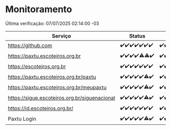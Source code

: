 # Monitoramento

Última verificação: 07/07/2025 02:14:00 -03

|Serviço|Status|Últimas 24h|
|---|---|---|
|https://github.com|<span title="2025-06-30: OK=23">✔️</span><span title="2025-07-01: OK=23">✔️</span><span title="2025-07-02: OK=23">✔️</span><span title="2025-07-03: OK=23">✔️</span><span title="2025-07-04: OK=23">✔️</span><span title="2025-07-05: OK=23">✔️</span><span title="2025-07-06: OK=5">✔️</span>|<span title="06/07/2025 03:13:00 -03 : 200">✔️</span><span title="06/07/2025 04:09:00 -03 : 200">✔️</span><span title="06/07/2025 05:11:00 -03 : 200">✔️</span><span title="06/07/2025 06:09:00 -03 : 200">✔️</span><span title="06/07/2025 07:09:00 -03 : 200">✔️</span><span title="06/07/2025 08:07:00 -03 : 200">✔️</span><span title="06/07/2025 09:16:00 -03 : 200">✔️</span><span title="06/07/2025 10:20:00 -03 : 200">✔️</span><span title="06/07/2025 11:08:00 -03 : 200">✔️</span><span title="06/07/2025 12:08:00 -03 : 200">✔️</span><span title="06/07/2025 13:10:00 -03 : 200">✔️</span><span title="06/07/2025 14:07:00 -03 : 200">✔️</span><span title="06/07/2025 15:12:00 -03 : 200">✔️</span><span title="06/07/2025 16:07:00 -03 : 200">✔️</span><span title="06/07/2025 17:10:00 -03 : 200">✔️</span><span title="06/07/2025 18:08:00 -03 : 200">✔️</span><span title="06/07/2025 19:09:00 -03 : 200">✔️</span><span title="06/07/2025 20:09:00 -03 : 200">✔️</span><span title="06/07/2025 21:54:00 -03 : 200">✔️</span><span title="06/07/2025 23:48:00 -03 : 200">✔️</span><span title="07/07/2025 00:49:00 -03 : 200">✔️</span><span title="07/07/2025 01:25:00 -03 : 200">✔️</span><span title="07/07/2025 02:14:00 -03 : 200">✔️</span>|
|https://paxtu.escoteiros.org.br|<span title="2025-06-30: OK=23">✔️</span><span title="2025-07-01: OK=23">✔️</span><span title="2025-07-02: OK=23">✔️</span><span title="2025-07-03: OK=23">✔️</span><span title="2025-07-04: OK=22, Falhas=1">⚠️</span><span title="2025-07-05: OK=22, Falhas=1">⚠️</span><span title="2025-07-06: OK=5">✔️</span>|<span title="06/07/2025 03:13:00 -03 : 200">✔️</span><span title="06/07/2025 04:09:00 -03 : 200">✔️</span><span title="06/07/2025 05:11:00 -03 : 200">✔️</span><span title="06/07/2025 06:09:00 -03 : 200">✔️</span><span title="06/07/2025 07:09:00 -03 : 200">✔️</span><span title="06/07/2025 08:07:00 -03 : 200">✔️</span><span title="06/07/2025 09:16:00 -03 : 200">✔️</span><span title="06/07/2025 10:20:00 -03 : 200">✔️</span><span title="06/07/2025 11:08:00 -03 : 200">✔️</span><span title="06/07/2025 12:08:00 -03 : 200">✔️</span><span title="06/07/2025 13:10:00 -03 : 200">✔️</span><span title="06/07/2025 14:07:00 -03 : 200">✔️</span><span title="06/07/2025 15:12:00 -03 : 200">✔️</span><span title="06/07/2025 16:07:00 -03 : 200">✔️</span><span title="06/07/2025 17:10:00 -03 : 502">❌</span><span title="06/07/2025 18:08:00 -03 : 200">✔️</span><span title="06/07/2025 19:09:00 -03 : 200">✔️</span><span title="06/07/2025 20:09:00 -03 : 200">✔️</span><span title="06/07/2025 21:54:00 -03 : 200">✔️</span><span title="06/07/2025 23:48:00 -03 : 200">✔️</span><span title="07/07/2025 00:49:00 -03 : 200">✔️</span><span title="07/07/2025 01:25:00 -03 : 200">✔️</span><span title="07/07/2025 02:14:00 -03 : 200">✔️</span>|
|https://escoteiros.org.br|<span title="2025-06-30: OK=23">✔️</span><span title="2025-07-01: OK=23">✔️</span><span title="2025-07-02: OK=23">✔️</span><span title="2025-07-03: OK=23">✔️</span><span title="2025-07-04: OK=23">✔️</span><span title="2025-07-05: OK=23">✔️</span><span title="2025-07-06: OK=5">✔️</span>|<span title="06/07/2025 03:13:00 -03 : 200">✔️</span><span title="06/07/2025 04:09:00 -03 : 200">✔️</span><span title="06/07/2025 05:11:00 -03 : 200">✔️</span><span title="06/07/2025 06:09:00 -03 : 200">✔️</span><span title="06/07/2025 07:09:00 -03 : 200">✔️</span><span title="06/07/2025 08:07:00 -03 : 200">✔️</span><span title="06/07/2025 09:16:00 -03 : 200">✔️</span><span title="06/07/2025 10:20:00 -03 : 200">✔️</span><span title="06/07/2025 11:08:00 -03 : 200">✔️</span><span title="06/07/2025 12:08:00 -03 : 200">✔️</span><span title="06/07/2025 13:10:00 -03 : 200">✔️</span><span title="06/07/2025 14:07:00 -03 : 200">✔️</span><span title="06/07/2025 15:12:00 -03 : 200">✔️</span><span title="06/07/2025 16:07:00 -03 : 200">✔️</span><span title="06/07/2025 17:10:00 -03 : 200">✔️</span><span title="06/07/2025 18:08:00 -03 : 200">✔️</span><span title="06/07/2025 19:09:00 -03 : 200">✔️</span><span title="06/07/2025 20:09:00 -03 : 200">✔️</span><span title="06/07/2025 21:54:00 -03 : 200">✔️</span><span title="06/07/2025 23:48:00 -03 : 200">✔️</span><span title="07/07/2025 00:49:00 -03 : 200">✔️</span><span title="07/07/2025 01:25:00 -03 : 200">✔️</span><span title="07/07/2025 02:14:00 -03 : 200">✔️</span>|
|https://paxtu.escoteiros.org.br/paxtu|<span title="2025-06-30: OK=23">✔️</span><span title="2025-07-01: OK=23">✔️</span><span title="2025-07-02: OK=23">✔️</span><span title="2025-07-03: OK=23">✔️</span><span title="2025-07-04: OK=23">✔️</span><span title="2025-07-05: OK=22, Falhas=1">⚠️</span><span title="2025-07-06: OK=5">✔️</span>|<span title="06/07/2025 03:13:00 -03 : 200">✔️</span><span title="06/07/2025 04:09:00 -03 : 200">✔️</span><span title="06/07/2025 05:11:00 -03 : 200">✔️</span><span title="06/07/2025 06:09:00 -03 : 200">✔️</span><span title="06/07/2025 07:09:00 -03 : 200">✔️</span><span title="06/07/2025 08:07:00 -03 : 200">✔️</span><span title="06/07/2025 09:16:00 -03 : 200">✔️</span><span title="06/07/2025 10:20:00 -03 : 200">✔️</span><span title="06/07/2025 11:08:00 -03 : 200">✔️</span><span title="06/07/2025 12:08:00 -03 : 200">✔️</span><span title="06/07/2025 13:10:00 -03 : 200">✔️</span><span title="06/07/2025 14:07:00 -03 : 200">✔️</span><span title="06/07/2025 15:12:00 -03 : 200">✔️</span><span title="06/07/2025 16:07:00 -03 : 200">✔️</span><span title="06/07/2025 17:10:00 -03 : 502">❌</span><span title="06/07/2025 18:08:00 -03 : 200">✔️</span><span title="06/07/2025 19:09:00 -03 : 200">✔️</span><span title="06/07/2025 20:09:00 -03 : 200">✔️</span><span title="06/07/2025 21:54:00 -03 : 200">✔️</span><span title="06/07/2025 23:48:00 -03 : 200">✔️</span><span title="07/07/2025 00:49:00 -03 : 200">✔️</span><span title="07/07/2025 01:25:00 -03 : 200">✔️</span><span title="07/07/2025 02:14:00 -03 : 200">✔️</span>|
|https://paxtu.escoteiros.org.br/meupaxtu|<span title="2025-06-30: OK=23">✔️</span><span title="2025-07-01: OK=23">✔️</span><span title="2025-07-02: OK=23">✔️</span><span title="2025-07-03: OK=23">✔️</span><span title="2025-07-04: OK=23">✔️</span><span title="2025-07-05: OK=22, Falhas=1">⚠️</span><span title="2025-07-06: OK=5">✔️</span>|<span title="06/07/2025 03:13:00 -03 : 200">✔️</span><span title="06/07/2025 04:09:00 -03 : 200">✔️</span><span title="06/07/2025 05:11:00 -03 : 200">✔️</span><span title="06/07/2025 06:09:00 -03 : 200">✔️</span><span title="06/07/2025 07:09:00 -03 : 200">✔️</span><span title="06/07/2025 08:07:00 -03 : 200">✔️</span><span title="06/07/2025 09:16:00 -03 : 200">✔️</span><span title="06/07/2025 10:20:00 -03 : 200">✔️</span><span title="06/07/2025 11:08:00 -03 : 200">✔️</span><span title="06/07/2025 12:08:00 -03 : 200">✔️</span><span title="06/07/2025 13:10:00 -03 : 200">✔️</span><span title="06/07/2025 14:07:00 -03 : 200">✔️</span><span title="06/07/2025 15:12:00 -03 : 200">✔️</span><span title="06/07/2025 16:07:00 -03 : 200">✔️</span><span title="06/07/2025 17:10:00 -03 : 502">❌</span><span title="06/07/2025 18:08:00 -03 : 200">✔️</span><span title="06/07/2025 19:09:00 -03 : 200">✔️</span><span title="06/07/2025 20:09:00 -03 : 200">✔️</span><span title="06/07/2025 21:54:00 -03 : 200">✔️</span><span title="06/07/2025 23:48:00 -03 : 200">✔️</span><span title="07/07/2025 00:49:00 -03 : 200">✔️</span><span title="07/07/2025 01:25:00 -03 : 200">✔️</span><span title="07/07/2025 02:14:00 -03 : 200">✔️</span>|
|https://sigue.escoteiros.org.br/siguenacional|<span title="2025-06-30: OK=23">✔️</span><span title="2025-07-01: OK=23">✔️</span><span title="2025-07-02: OK=23">✔️</span><span title="2025-07-03: OK=23">✔️</span><span title="2025-07-04: OK=23">✔️</span><span title="2025-07-05: OK=22, Falhas=1">⚠️</span><span title="2025-07-06: OK=5">✔️</span>|<span title="06/07/2025 03:13:00 -03 : 200">✔️</span><span title="06/07/2025 04:09:00 -03 : 200">✔️</span><span title="06/07/2025 05:11:00 -03 : 200">✔️</span><span title="06/07/2025 06:09:00 -03 : 200">✔️</span><span title="06/07/2025 07:09:00 -03 : 200">✔️</span><span title="06/07/2025 08:07:00 -03 : 200">✔️</span><span title="06/07/2025 09:16:00 -03 : 200">✔️</span><span title="06/07/2025 10:20:00 -03 : 200">✔️</span><span title="06/07/2025 11:08:00 -03 : 200">✔️</span><span title="06/07/2025 12:08:00 -03 : 200">✔️</span><span title="06/07/2025 13:10:00 -03 : 200">✔️</span><span title="06/07/2025 14:07:00 -03 : 200">✔️</span><span title="06/07/2025 15:12:00 -03 : 200">✔️</span><span title="06/07/2025 16:07:00 -03 : 200">✔️</span><span title="06/07/2025 17:10:00 -03 : 502">❌</span><span title="06/07/2025 18:08:00 -03 : 200">✔️</span><span title="06/07/2025 19:09:00 -03 : 200">✔️</span><span title="06/07/2025 20:09:00 -03 : 200">✔️</span><span title="06/07/2025 21:54:00 -03 : 200">✔️</span><span title="06/07/2025 23:48:00 -03 : 200">✔️</span><span title="07/07/2025 00:49:00 -03 : 200">✔️</span><span title="07/07/2025 01:25:00 -03 : 200">✔️</span><span title="07/07/2025 02:14:00 -03 : 200">✔️</span>|
|https://id.escoteiros.org.br/|<span title="2025-06-30: OK=23">✔️</span><span title="2025-07-01: OK=23">✔️</span><span title="2025-07-02: OK=23">✔️</span><span title="2025-07-03: OK=23">✔️</span><span title="2025-07-04: OK=23">✔️</span><span title="2025-07-05: OK=23">✔️</span><span title="2025-07-06: OK=5">✔️</span>|<span title="06/07/2025 03:13:00 -03 : 200">✔️</span><span title="06/07/2025 04:09:00 -03 : 200">✔️</span><span title="06/07/2025 05:11:00 -03 : 200">✔️</span><span title="06/07/2025 06:09:00 -03 : 200">✔️</span><span title="06/07/2025 07:09:00 -03 : 200">✔️</span><span title="06/07/2025 08:07:00 -03 : 200">✔️</span><span title="06/07/2025 09:16:00 -03 : 200">✔️</span><span title="06/07/2025 10:20:00 -03 : 200">✔️</span><span title="06/07/2025 11:08:00 -03 : 200">✔️</span><span title="06/07/2025 12:08:00 -03 : 200">✔️</span><span title="06/07/2025 13:10:00 -03 : 200">✔️</span><span title="06/07/2025 14:07:00 -03 : 200">✔️</span><span title="06/07/2025 15:12:00 -03 : 200">✔️</span><span title="06/07/2025 16:07:00 -03 : 200">✔️</span><span title="06/07/2025 17:10:00 -03 : 200">✔️</span><span title="06/07/2025 18:08:00 -03 : 200">✔️</span><span title="06/07/2025 19:09:00 -03 : 200">✔️</span><span title="06/07/2025 20:09:00 -03 : 200">✔️</span><span title="06/07/2025 21:54:00 -03 : 200">✔️</span><span title="06/07/2025 23:48:00 -03 : 200">✔️</span><span title="07/07/2025 00:49:00 -03 : 200">✔️</span><span title="07/07/2025 01:25:00 -03 : 200">✔️</span><span title="07/07/2025 02:14:00 -03 : 200">✔️</span>|
|Paxtu Login|<span title="2025-06-30: OK=23">✔️</span><span title="2025-07-01: OK=23">✔️</span><span title="2025-07-02: OK=23">✔️</span><span title="2025-07-03: OK=23">✔️</span><span title="2025-07-04: OK=23">✔️</span><span title="2025-07-05: OK=22, Falhas=1">⚠️</span><span title="2025-07-06: OK=5">✔️</span>|<span title="06/07/2025 03:13:00 -03 : 200">✔️</span><span title="06/07/2025 04:09:00 -03 : 200">✔️</span><span title="06/07/2025 05:11:00 -03 : 200">✔️</span><span title="06/07/2025 06:09:00 -03 : 200">✔️</span><span title="06/07/2025 07:09:00 -03 : 200">✔️</span><span title="06/07/2025 08:07:00 -03 : 200">✔️</span><span title="06/07/2025 09:16:00 -03 : 200">✔️</span><span title="06/07/2025 10:20:00 -03 : 200">✔️</span><span title="06/07/2025 11:08:00 -03 : 200">✔️</span><span title="06/07/2025 12:08:00 -03 : 200">✔️</span><span title="06/07/2025 13:10:00 -03 : 200">✔️</span><span title="06/07/2025 14:07:00 -03 : 200">✔️</span><span title="06/07/2025 15:12:00 -03 : 200">✔️</span><span title="06/07/2025 16:07:00 -03 : 200">✔️</span><span title="06/07/2025 17:10:00 -03 : 502">❌</span><span title="06/07/2025 18:08:00 -03 : 200">✔️</span><span title="06/07/2025 19:09:00 -03 : 200">✔️</span><span title="06/07/2025 20:09:00 -03 : 200">✔️</span><span title="06/07/2025 21:54:00 -03 : 200">✔️</span><span title="06/07/2025 23:48:00 -03 : 200">✔️</span><span title="07/07/2025 00:49:00 -03 : 200">✔️</span><span title="07/07/2025 01:25:00 -03 : 200">✔️</span><span title="07/07/2025 02:14:00 -03 : 200">✔️</span>|
